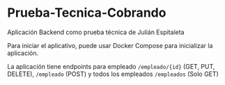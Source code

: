 # Prueba-Tecnica-Cobrando

Aplicación Backend como prueba técnica de Julián Espitaleta

Para iniciar el aplicativo, puede usar Docker Compose para inicializar la aplicación.

La aplicación tiene endpoints para empleado `/empleado/{id}` (GET, PUT, DELETE), `/empleado` (POST) y todos los empleados `/empleados` (Solo GET)
